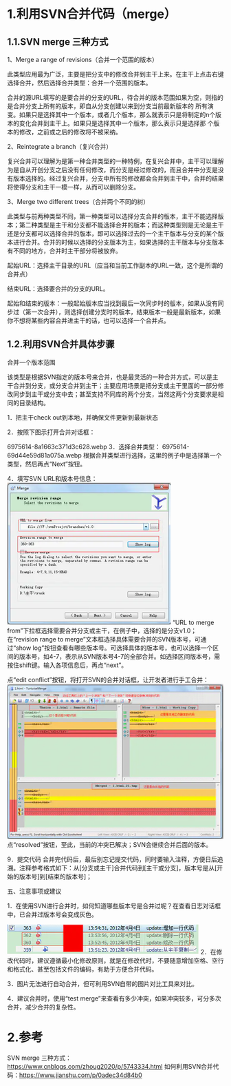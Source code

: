 # 1.利用SVN合并代码（merge）

## 1.1.SVN merge 三种方式

1、Merge a range of revisions（合并一个范围的版本）

此类型应用最为广泛，主要是把分支中的修改合并到主干上来。在主干上点击右键选择合并，然后选择合并类型：合并一个范围的版本。

合并的源URL填写的是要合并的分支的URL，待合并的版本范围如果为空，则指的是合并分支上所有的版本，即自从分支创建以来到分支当前最新版本的 所有演变。如果只是选择其中一个版本，或者几个版本，那么就表示只是将制定的n个版本的变化合并到主干上。如果只是选择其中一个版本，那么表示只是选择那 个版本的修改，之前或之后的修改将不被采纳。

2、Reintegrate a branch（复兴合并）

复兴合并可以理解为是第一种合并类型的一种特例，在复兴合并中，主干可以理解为是自从开创分支之后没有任何修改，而分支是经过修改的，而且合并中分支是没 有版本选择的。经过复兴合并，分支中所有的修改都会合并到主干中，合并的结果将使得分支和主干一模一样，从而可以删除分支。

3、Merge two different trees（合并两个不同的树）

此类型与前两种类型不同，第一种类型可以选择分支合并的版本，主干不能选择版本；第二种类型是主干和分支都不能选择合并的版本；而这种类型则是无论是主干 还是分支都可以选择合并的版本，即可以选择过去的一个主干版本与分支的某个版本进行合并。合并的时候以选择的分支版本为主，如果选择的主干版本与分支版本 有不同的地方，合并时主干部分将被放弃。

起始URL：选择主干目录的URL（应当和当前工作副本的URL一致，这个是所谓的合并点）

结束URL：选择要合并的分支的URL。

起始和结束的版本：一般起始版本应当找到最后一次同步时的版本，如果从没有同步过（第一次合并），则选择创建分支时的版本，结束版本一般是最新版本，如果你不想将某些内容合并进主干的话，也可以选择一个合并点。
## 1.2.利用SVN合并具体步骤
合并一个版本范围

该类型是根据SVN指定的版本号来合并，也是最灵活的一种合并方式，可以是主干合并到分支，或分支合并到主干；主要应用场景是把分支或主干里面的一部分修改同步到主干或分支中去；甚至支持不同库的两个分支，当然这两个分支要求是相同的目录结构。

1．把主干check out到本地，并确保文件更新到最新状态

2．按照下图示打开合并对话框：

6975614-8a1663c371d3c628.webp
3．选择合并类型：
6975614-69d44e59d81a075a.webp
根据合并类型进行选择，这里的例子中是选择第一个类型，然后再点“Next”按钮。

4．填写SVN URL和版本号信息：
![](/static/image/6975614-214e0ad9b0865bd3.webp)
“URL to merge from”下拉框选择需要合并分支或主干，在例子中，选择的是分支v1.0；在“revision range to merge”文本框选择具体需要合并的SVN版本号，可通过“show log”按钮查看有哪些版本号。可选择具体的版本号，也可以选择一个区间的版本号，如4-7，表示从SVN版本号4-7的全部合并。如选择区间版本号，需按住shift键。输入各项信息后，再点“next”。

点“edit conflict”按钮，将打开SVN的合并对话框，让开发者进行手工合并：
![](/static/image/6975614-d80b092b25d350eb.webp)
点“resolved”按钮，至此，当前的冲突已解决；SVN会继续合并后面的版本。

9．提交代码
合并完代码后，最后别忘记提交代码，同时要输入注释，方便日后追溯。注释参考格式如下：从[分支或主干]合并代码到[主干或分支]，版本号是从[开始的版本号]到[结束的版本号]；

五、注意事项或建议

1．在使用SVN进行合并时，如何知道哪些版本号是合并过呢？在查看日志对话框中，已合并过版本号会变成灰色。

![](/static/image/6975614-6416093317dd50fd.webp)
2．在修改代码时，建议遵循最小化修改原则，就是在修改代时，不要随意增加空格、空行和格式化、甚至包括文件的编码，有助于方便合并代码。

3．图片无法进行自动合并，但可利用SVN自带的图片对比工具来对比。

4．建议合并时，使用“test merge”来查看有多少冲突，如果冲突较多，可分多次合并，减少合并的复杂性。



# 2.参考
SVN merge 三种方式：https://www.cnblogs.com/zhoug2020/p/5743334.html
如何利用SVN合并代码：https://www.jianshu.com/p/0adec34d84b0


